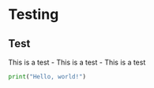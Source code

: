 # Testing

## Test

This is a test
    - This is a test
    - This is a test

```python   
print("Hello, world!")
```